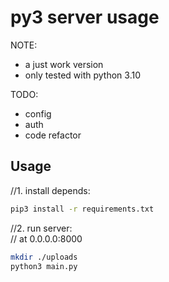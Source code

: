 py3 server usage
================

NOTE: 
 - a just work version
 - only tested with python 3.10

TODO: 
 - config
 - auth
 - code refactor

## Usage
//1. install depends:
```sh
pip3 install -r requirements.txt
```

//2. run server:  
// at 0.0.0.0:8000
```sh
mkdir ./uploads
python3 main.py
```

